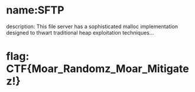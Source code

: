 # name:SFTP
description: This file server has a sophisticated malloc implementation designed to thwart traditional heap exploitation techniques...

# flag: CTF{Moar_Randomz_Moar_Mitigatez!}